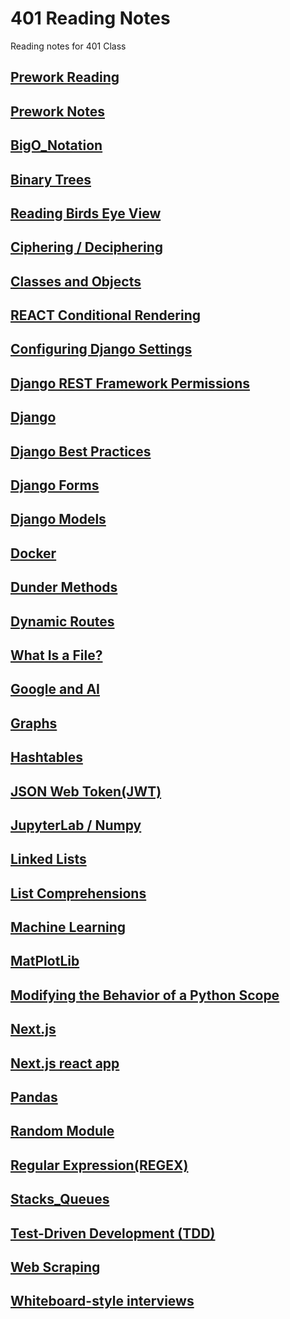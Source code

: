 # 401 Reading Notes
  <p> Reading notes for 401 Class </p>

## [Prework Reading](/Python/Prework_reading.md)

## [Prework Notes](/Python/Prework_Notes.md)

## [BigO_Notation](/Python/BigO_Notation.md) 

## [Binary Trees](/Python/BinaryTrees.md)

## [Reading Birds Eye View](/Python/BirdsEyeView.md)

## [Ciphering / Deciphering](/Python/Cipher_DecipherText.md)

## [Classes and Objects](/Python/Classes_Objects.md)

## [REACT Conditional Rendering](/Python/ConditionalRendering.md)

## [Configuring Django Settings](/Python/ConfigDjangoSettings.md)

## [Django REST Framework Permissions](/Python/Django-REST-Framework.md)

## [Django](/Python/Django.md)

## [Django Best Practices](/Python/DjangoBestPracitces.md)

## [Django Forms](/Python/DjangoForms.md)

## [Django Models](/Python/DjangoModels.md)

## [Docker](/Python/Docker.md)

## [Dunder Methods](/Python/DunderMethods.md)

## [Dynamic Routes](/Python/DynamicRoutes.md)

## [What Is a File?](/Python/Files.md)

## [Google and AI](/Python/Google-AI_report.md)

## [Graphs](/Python/Graphs.md)

## [Hashtables](/Python/Hashtables.md)

## [JSON Web Token(JWT)](/Python/JSON-WebToken.md)

## [JupyterLab / Numpy](/Python/JupyterLab.md)

## [Linked Lists](/Python/LinkedList.md)

## [List Comprehensions](/Python/ListComprehensions.md)

## [Machine Learning](/Python/MachineLearning.md)

## [MatPlotLib](/Python/MatPlotLib.md)

## [Modifying the Behavior of a Python Scope](/Python/ModingPythonScope.md)

## [Next.js](/Python/NextJS.md)

## [Next.js react app](/Python/NextJsReactApp.md)

## [Pandas](/Python/Pandas.md)

## [Random Module](/Python/RandomModule.md)

## [Regular Expression(REGEX)](/Python/RegularExpression(REGEX).md)

## [Stacks_Queues](/Python/StackTerminology.md)

## [Test-Driven Development (TDD)](/Python/TestDrivenDevelopment(TDD).md) 

## [Web Scraping](/Python/WebScraping.md) 

## [Whiteboard-style interviews](/Python/WhiteboardInterviews.md)



























































